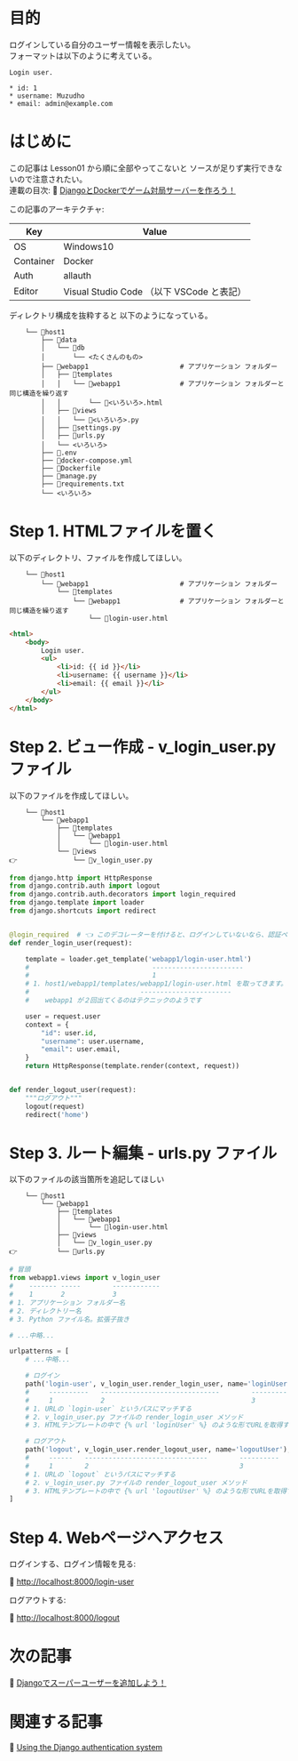 # 目的

ログインしている自分のユーザー情報を表示したい。  
フォーマットは以下のように考えている。  

```
Login user.

* id: 1
* username: Muzudho
* email: admin@example.com
```

# はじめに

この記事は Lesson01 から順に全部やってこないと ソースが足りず実行できないので注意されたい。  
連載の目次: 📖 [DjangoとDockerでゲーム対局サーバーを作ろう！](https://qiita.com/muzudho1/items/eb0df0ea604e1fd9cdae)  

この記事のアーキテクチャ:  

| Key       | Value                                     |
| --------- | ----------------------------------------- |
| OS        | Windows10                                 |
| Container | Docker                                    |
| Auth      | allauth                                   |
| Editor    | Visual Studio Code （以下 VSCode と表記） |

ディレクトリ構成を抜粋すると 以下のようになっている。  

```plaintext
    └── 📂host1
        ├── 📂data
        │   └── 📂db
        │       └── <たくさんのもの>
        ├── 📂webapp1                       # アプリケーション フォルダー
        │   ├── 📂templates
        │   │   └── 📂webapp1               # アプリケーション フォルダーと同じ構造を繰り返す
        │   │       └── 📄<いろいろ>.html
        │   ├── 📂views
        │   │   └── 📄<いろいろ>.py
        │   ├── 📄settings.py
        │   ├── 📄urls.py
        │   └── <いろいろ>
        ├── 📄.env
        ├── 🐳docker-compose.yml
        ├── 🐳Dockerfile
        ├── 📄manage.py
        ├── 📄requirements.txt
        └── <いろいろ>
```

# Step 1. HTMLファイルを置く

以下のディレクトリ、ファイルを作成してほしい。  

```plaintext
    └── 📂host1
        └── 📂webapp1                       # アプリケーション フォルダー
            └── 📂templates
                └── 📂webapp1               # アプリケーション フォルダーと同じ構造を繰り返す
                    └── 📄login-user.html
```

```html
<html>
    <body>
        Login user.
        <ul>
            <li>id: {{ id }}</li>
            <li>username: {{ username }}</li>
            <li>email: {{ email }}</li>
        </ul>
    </body>
</html>
```

# Step 2. ビュー作成 - v_login_user.py ファイル

以下のファイルを作成してほしい。  

```plaintext
    └── 📂host1
        └── 📂webapp1
            ├── 📂templates
            │   └── 📂webapp1
            │       └── 📄login-user.html
            └── 📂views
👉              └── 📄v_login_user.py
```

```py
from django.http import HttpResponse
from django.contrib.auth import logout
from django.contrib.auth.decorators import login_required
from django.template import loader
from django.shortcuts import redirect


@login_required  # 👈 このデコレーターを付けると、ログインしていないなら、認証ページに飛ばします
def render_login_user(request):

    template = loader.get_template('webapp1/login-user.html')
    #                               -----------------------
    #                               1
    # 1. host1/webapp1/templates/webapp1/login-user.html を取ってきます。
    #                            -----------------------
    #    webapp1 が２回出てくるのはテクニックのようです

    user = request.user
    context = {
        "id": user.id,
        "username": user.username,
        "email": user.email,
    }
    return HttpResponse(template.render(context, request))


def render_logout_user(request):
    """ログアウト"""
    logout(request)
    redirect('home')
```

# Step 3. ルート編集 - urls.py ファイル

以下のファイルの該当箇所を追記してほしい

```plaintext
    └── 📂host1
        └── 📂webapp1
            ├── 📂templates
            │   └── 📂webapp1
            │       └── 📄login-user.html
            ├── 📂views
            │   └── 📄v_login_user.py
👉          └── 📄urls.py
```

```py
# 冒頭
from webapp1.views import v_login_user
#    ------- -----        ------------
#    1       2            3
# 1. アプリケーション フォルダー名
# 2. ディレクトリー名
# 3. Python ファイル名。拡張子抜き

# ...中略...

urlpatterns = [
    # ...中略...

    # ログイン
    path('login-user', v_login_user.render_login_user, name='loginUser'),
    #     ----------   ------------------------------        ---------
    #     1            2                                     3
    # 1. URLの `login-user` というパスにマッチする
    # 2. v_login_user.py ファイルの render_login_user メソッド
    # 3. HTMLテンプレートの中で {% url 'loginUser' %} のような形でURLを取得するのに使える

    # ログアウト
    path('logout', v_login_user.render_logout_user, name='logoutUser'),
    #     ------   -------------------------------        ----------
    #     1        2                                      3
    # 1. URLの `logout` というパスにマッチする
    # 2. v_login_user.py ファイルの render_logout_user メソッド
    # 3. HTMLテンプレートの中で {% url 'logoutUser' %} のような形でURLを取得するのに使える
]
```

# Step 4. Webページへアクセス

ログインする、ログイン情報を見る:  

📖 [http://localhost:8000/login-user](http://localhost:8000/login-user)  

ログアウトする:  

📖 [http://localhost:8000/logout](http://localhost:8000/logout)  

# 次の記事

📖 [Djangoでスーパーユーザーを追加しよう！](https://qiita.com/muzudho1/items/cf21fa75e23e1f987153)  

# 関連する記事

📖 [Using the Django authentication system](https://docs.djangoproject.com/en/3.1/topics/auth/default/)  
